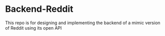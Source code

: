 # Backend-Reddit
This repo is for designing and implementing the backend of a mimic version of Reddit using its open API
